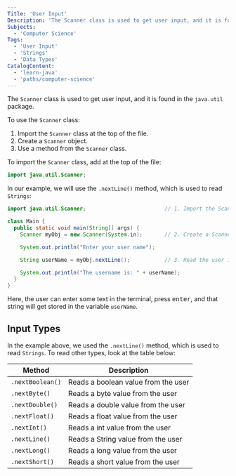 ```yaml
---
Title: 'User Input'
Description: 'The Scanner class is used to get user input, and it is found in the java.util package. To use the Scanner class: 1. Import the Scanner class at the top of the file. 2. Create a Scanner object. 3. Use a method from the Scanner class. To import the Scanner class, add at the top of the file: java'
Subjects:
  - 'Computer Science'
Tags:
  - 'User Input'
  - 'Strings'
  - 'Data Types'
CatalogContent:
  - 'learn-java'
  - 'paths/computer-science'
---
```


The `Scanner` class is used to get user input, and it is found in the `java.util` package.

To use the `Scanner` class:

1. Import the `Scanner` class at the top of the file.
2. Create a `Scanner` object.
3. Use a method from the `Scanner` class.

To import the `Scanner` class, add at the top of the file:

```java
import java.util.Scanner;
```

In our example, we will use the `.nextLine()` method, which is used to read `Strings`:

```java
import java.util.Scanner;                         // 1. Import the Scanner class

class Main {
  public static void main(String[] args) {
    Scanner myObj = new Scanner(System.in);       // 2. Create a Scanner object

    System.out.println("Enter your user name");

    String userName = myObj.nextLine();           // 3. Read the user input with .nextLine()

    System.out.println("The username is: " + userName);
  }
}
```

Here, the user can enter some text in the terminal, press <kbd>enter</kbd>, and that string will get stored in the variable `userName`.

## Input Types

In the example above, we used the `.nextLine()` method, which is used to read `Strings`. To read other types, look at the table below:

| Method           | Description                         |
| ---------------- | ----------------------------------- |
| `.nextBoolean()` | Reads a boolean value from the user |
| `.nextByte()`    | Reads a byte value from the user    |
| `.nextDouble()`  | Reads a double value from the user  |
| `.nextFloat()`   | Reads a float value from the user   |
| `.nextInt()`     | Reads a int value from the user     |
| `.nextLine()`    | Reads a String value from the user  |
| `.nextLong()`    | Reads a long value from the user    |
| `.nextShort()`   | Reads a short value from the user   |

